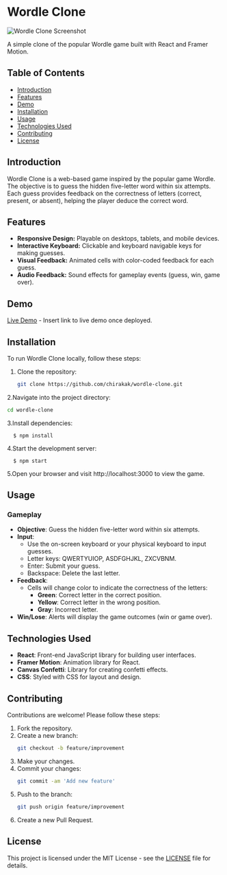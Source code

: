 # Wordle Clone

![Wordle Clone Screenshot](./wordle-screenshot.png)

A simple clone of the popular Wordle game built with React and Framer Motion.

## Table of Contents
- [Introduction](#introduction)
- [Features](#features)
- [Demo](#demo)
- [Installation](#installation)
- [Usage](#usage)
- [Technologies Used](#technologies-used)
- [Contributing](#contributing)
- [License](#license)

## Introduction

Wordle Clone is a web-based game inspired by the popular game Wordle. The objective is to guess the hidden five-letter word within six attempts. Each guess provides feedback on the correctness of letters (correct, present, or absent), helping the player deduce the correct word.

## Features

- **Responsive Design:** Playable on desktops, tablets, and mobile devices.
- **Interactive Keyboard:** Clickable and keyboard navigable keys for making guesses.
- **Visual Feedback:** Animated cells with color-coded feedback for each guess.
- **Audio Feedback:** Sound effects for gameplay events (guess, win, game over).

## Demo

[Live Demo](#) - Insert link to live demo once deployed.

## Installation

To run Wordle Clone locally, follow these steps:

1. Clone the repository:
   ```sh 
   git clone https://github.com/chirakak/wordle-clone.git
   ```
2.Navigate into the project directory:
   ```sh
   cd wordle-clone
   ```
   
3.Install dependencies:
```
  $ npm install
  ```
4.Start the development server:
```
  $ npm start
  ```
5.Open your browser and visit http://localhost:3000 to view the game.

## Usage

### Gameplay
- **Objective**: Guess the hidden five-letter word within six attempts.
- **Input**:
  - Use the on-screen keyboard or your physical keyboard to input guesses.
  - Letter keys: QWERTYUIOP, ASDFGHJKL, ZXCVBNM.
  - Enter: Submit your guess.
  - Backspace: Delete the last letter.
- **Feedback**:
  - Cells will change color to indicate the correctness of the letters:
    - **Green**: Correct letter in the correct position.
    - **Yellow**: Correct letter in the wrong position.
    - **Gray**: Incorrect letter.
- **Win/Lose**: Alerts will display the game outcomes (win or game over).

## Technologies Used
- **React**: Front-end JavaScript library for building user interfaces.
- **Framer Motion**: Animation library for React.
- **Canvas Confetti**: Library for creating confetti effects.
- **CSS**: Styled with CSS for layout and design.

## Contributing
Contributions are welcome! Please follow these steps:
1. Fork the repository.
2. Create a new branch:
    ```sh
    git checkout -b feature/improvement
    ```
3. Make your changes.
4. Commit your changes:
    ```sh
    git commit -am 'Add new feature'
    ```
5. Push to the branch:
    ```sh
    git push origin feature/improvement
    ```
6. Create a new Pull Request.

## License
This project is licensed under the MIT License - see the [LICENSE](./LICENSE) file for details.